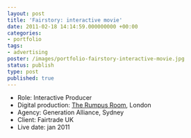 ```yaml
---
layout: post
title: 'Fairstory: interactive movie'
date: 2011-02-18 14:14:59.000000000 +00:00
categories:
- portfolio
tags:
- advertising
poster: /images/portfolio-fairstory-interactive-movie.jpg
status: publish
type: post
published: true
---
```

<ul>
<li>Role: Interactive Producer</li>
<li>Digital production: <a href="http://therumpusroom.tv/">The Rumpus Room</a>, London</li>
<li>Agency: Generation Alliance, Sydney</li>
<li>Client: Fairtrade UK</li>
<li>Live date: jan 2011</li>
</ul>
<p>﻿</p>

